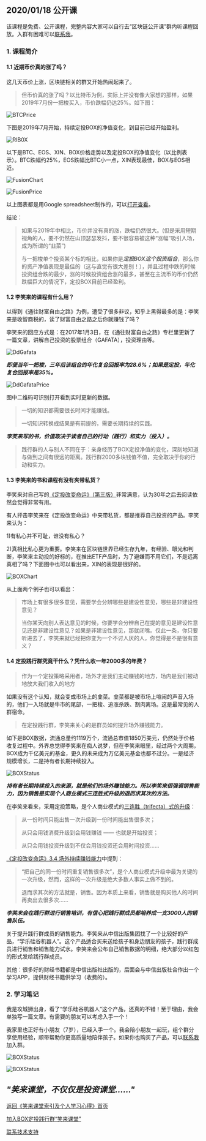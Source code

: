 ## 2020/01/18 公开课

该课程是免费、公开课程，完整内容大家可以自行去“区块链公开课”群内听课程回放。入群有困难可以[联系我](contact-info.md)。

### 1. 课程简介

#### 1.1 近期币价真的涨了吗？

这几天币价上涨，区块链相关的群又开始热闹起来了。

> 但币价真的涨了吗？以比特币为例，实际上并没有像大家想的那样，如果2019年7月份一把梭买入，币价跌幅仍达25%。如下图：

![BTCPrice](/xiaolai-main-course-public/images/20200118-01.png)

下图是2019年7月开始，持续定投BOX的净值变化，到目前已经开始盈利。

![RIB0X](/xiaolai-main-course-public/images/20200118-02.png)

以下是BTC、EOS、XIN、BOX价格走势以及定投BOX的净值变化（以比例表示）。BTC跌幅约25%，EOS跌幅比BTC小一点，XIN表现最佳，BOX与EOS相近。

![FusionChart](/xiaolai-main-course-public/images/20200118-03.png)

![FusionPrice](/xiaolai-main-course-public/images/20200118-04.png)

以上图表都是用Google spreadsheet制作的，可以[打开查看](https://docs.google.com/spreadsheets/d/192hxT_KL5i16nhJSBhq4lk33baIbYNWxAGd0XKx5nK8/edit?usp=sharing)。

结论：
> 如果与2019年中相比，币价并没有真的涨，跌幅仍然很大。(但是采用短期视角的人，要不仍然在山顶瑟瑟发抖，要不很容易被这种“涨幅”吸引入场，成为所谓的“韭菜”)
>
> 与一把梭单个投资某个标的相比，如果你是***定投BOX这个投资组合***，那么你的资产净值表现是最佳的（这与直觉有很大差别！），并且过程中跌的时候投资组合跌的最少，涨的时候投资组合涨的最多，甚至在主流币的币价仍然跌幅巨大的情况下，定投BOX目前已经盈利。

#### 1.2 李笑来的课程有什么用？

以得到《通往财富自由之路》为例，遭受了很多非议，知乎上黑得最多的是：李笑来是收智商税的，读了财富自由之路之后你就赚钱了吗？

李笑来的回应方式是：在2017年1月3日，在《通往财富自由之路》专栏里更新了一篇文章，讲解自己投资的股票组合（GAFATA），投资理由等。

![DdGafata](/xiaolai-main-course-public/images/20200118-05.jpg)

***即便当年一把梭，三年后该组合的年化复合回报率为28.6%；如果是定投，年化复合回报率是35%。***

![DdGafataPrice](/xiaolai-main-course-public/images/20200118-06.jpg)

图中二维码可识别打开看到实时更新的数据。

> 一切的知识都需要很长时间才能赚钱。
> 
> 一切知识转换成结果是有前提的，需要长期持续的实践。

***李笑来写的书，价值取决于读者自己的行动（践行）和实力（投入）。***

> 践行群的人与别人不同在于：亲身经历了BOX定投净值的变化，深刻地知道与做到之间有很远的距离。践行群2000多块钱值不值，完全取决于你的行动和实力。

#### 1.3 李笑来的书和课程有没有夹带私货？

李笑来对自己写的[《定投改变命运》（第三版）](https://onregularinvesting.com)非常满意，认为30年之后去阅读依然会觉得非常有用。

有人抨击李笑来在《定投改变命运》中夹带私货，都是推荐自己投资的产品。李笑来认为：

1)有私心并不可耻，谁没有私心？

2)真相比私心更为重要。李笑来在区块链世界已经生存九年，有经验、眼光和判断，李笑来主动投的好标的，在推出ETF产品时，为了避嫌而不用它们，不是远离真相了吗？下面图中也可以看出来，XIN的表现是很好的。

![BOXChart](/xiaolai-main-course-public/images/20200118-08.png)

从上面两个例子也可以看出：

> 市场上有很多很多意见，需要学会分辨哪些是建设性意见，哪些是非建设性意见？
>
> 当你某天向别人表达意见的时候，你要学会分辨自己在提的意见是建设性意见还是非建设性意见？如果是非建设性意见，那就闭嘴。仅此一条，你只要听进去了，李笑来就已经把你变为一个不讨人厌的人，你觉得是不是很有意义？

#### 1.4 定投践行群究竟干什么？凭什么收一年2000多的年费？

> 作为一个定投策略采用者，场外才是我们主动赚钱的地方，场内是我们被动地放大我们收入的地方

如果没有这个认知，就会变成市场上的韭菜。韭菜都是被市场上喧闹的声音入场的，他们一入场就是牛市的尾部，一把梭、追涨杀跌、割肉离场。这是最常见的人群宿命。

> 在定投践行群，李笑来关心的是群员如何提升场外赚钱能力。

如下是BOX数据，流通总量约1119万个，流通总市值1850万美元，仍然处于价格收复过程中。外界总觉得李笑来在痴人说梦，但在李笑来眼里，经过两个大周期，BOX成为千亿美元的基金，更久的未来成为万亿美元基金也都不过分。一是经济规模增长，二是持有者长期持续投入。

![BOXStatus](/xiaolai-main-course-public/images/20200118-09.jpg)

***持有者长期持续投入的来源，就是他们的场外赚钱能力。所以李笑来很强调销售能力，因为销售是实现个人商业模式三连胜式升级的退而求其次的方法。***

在李笑来看来，采用定投策略，是个人商业模式的[三连胜（trifecta）式的升级](https://onregularinvesting.com/#/cn/?id=_14-%e6%88%91%e4%bb%ac%e5%88%b0%e5%ba%95%e5%9c%a8%e7%94%a8%e4%bb%80%e4%b9%88%e5%ae%9a%e6%8a%95)：

> 从一份时间只能出售一次升级到一份时间能出售很多次；
>
> 从只会用钱消费升级到会用钱赚钱 —— 也就是开始投资；
>
> 从只会用钱投资升级到不仅会用钱投资还会用时间投资……

[《定投改变命运》3.4 场外持续赚钱能力](https://onregularinvesting.com/#/cn/?id=_34-%e5%9c%ba%e5%a4%96%e6%8c%81%e7%bb%ad%e8%b5%9a%e9%92%b1%e8%83%bd%e5%8a%9b)中提到：

> “把自己的同一份时间重复销售很多次”，是个人商业模式升级中最为关键的一次升级，然而，这样的一次升级是绝大多数人事实上做不到的。
>
> 退而求其次的方法就是，销售。因为本质上来看，销售就是购买他人的时间再卖出去很多次……

***李笑来会在践行群进行销售培训，有信心把践行群成员都培养成一支3000人的销售队伍。***

关于提升践行群成员的销售能力。李笑来从中信出版集团找了一个比较好的产品，“学乐硅谷机器人”。这个产品适合买来送给孩子和身边朋友的孩子，践行群成员进行销售和销售能力试水。李笑来会公布自己销售数据的明细，绝大部分以红包的形式发给践行群成员。

其他：很多好的财经书籍都是中信出版社出版的，后面会与中信出版社合作出一个学习APP，提供财经书籍供学习（收费的）。

### 2. 学习笔记

我是攻城狮出身，看了“学乐硅谷机器人”这个产品，还真的不错！至于理由，我会单独写一篇文章。有需要的朋友可以考虑入手一个！

我家里也正好有小朋友（7岁），已经入手一个。我会陪小朋友一起玩，组个群分享使用经验，顺带帮助你更高质量地陪伴孩子。如果你也购买了产品，可以[联系我](/contact-info.md)加入群。

![BOXStatus](/xiaolai-main-course-public/images/20200118-robot.jpg)

![BOXStatus](/xiaolai-main-course-public/images/20200118-robot-1.jpg)

## ***"笑来课堂，不仅仅是投资课堂……"***

[返回《笑来课堂索引及个人学习心得》首页](/README.md)

[加入BOX定投践行群“笑来课堂”](/xiaolai-class.md)

[联系技术支持](/contact-info.md)
